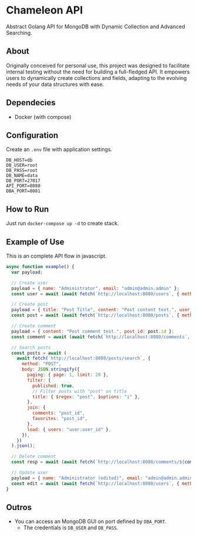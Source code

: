 # Chameleon API
Abstract Golang API for MongoDB with Dynamic Collection and Advanced Searching.

## About
Originally conceived for personal use, this project was designed to facilitate internal testing without the need for building a full-fledged API. It empowers users to dynamically create collections and fields, adapting to the evolving needs of your data structures with ease.

## Dependecies
- Docker (with compose)

## Configuration
Create an `.env` file with application settings.

```
DB_HOST=db
DB_USER=root
DB_PASS=root
DB_NAME=data
DB_PORT=27017
API_PORT=8080
DBA_PORT=8081
```

## How to Run
Just run `docker-compose up -d` to create stack.

## Example of Use
This is an complete API flow in javascript.

```javascript
async function example() {
  var payload;

  // Create user
  payload = { name: "Administrator", email: "admin@admin.admin" };
  const user = await (await fetch(`http://localhost:8080/users`, { method: "POST", body: JSON.stringify(payload) })).json();

  // Create post
  payload = { title: "Post Title", content: "Post content text.", user_id: user.id };
  const post = await (await fetch(`http://localhost:8080/posts`, { method: "POST", body: JSON.stringify(payload) })).json();

  // Create comment
  payload = { content: "Post comment test.", post_id: post.id };
  const comment = await (await fetch(`http://localhost:8080/comments`, { method: "POST", body: JSON.stringify(payload) })).json();

  // Search posts
  const posts = await (
    await fetch(`http://localhost:8080/posts/search`, {
      method: "POST",
      body: JSON.stringify({
        paging: { page: 1, limit: 20 },
        filter: {
          published: true,
          // Filter posts with "post" on title
          title: { $regex: "post", $options: "i" },
        },
        join: {
          comments: "post_id",
          favorites: "post_id",
        },
        load: { users: "user:user_id" },
      }),
    })
  ).json();

  // Delete comment
  const resp = await (await fetch(`http://localhost:8080/comments/${comment.id}`, { method: "DELETE" })).json();

  // Update user
  payload = { name: "Administrator (edited)", email: "admin@admin.admin" };
  const edit = await (await fetch(`http://localhost:8080/users`, { method: "PUT", body: JSON.stringify(payload) })).json();
}
```

## Outros

- You can access an MongoDB GUI on port defined by `DBA_PORT`.
    - The credentials is `DB_USER` and `DB_PASS`.
